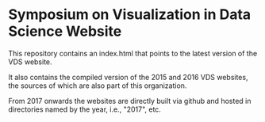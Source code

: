 # Symposium on Visualization in Data Science Website

This repository contains an index.html that points to the latest version of the VDS website. 

It also contains the compiled version of the 2015 and 2016 VDS websites, the sources of which are also part of this organization. 

From 2017 onwards the websites are directly built via github and hosted in directories named by the year, i.e., "2017", etc. 
